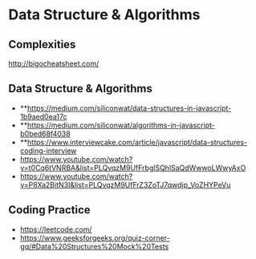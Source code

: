 # Data Structure & Algorithms #

## Complexities ##
http://bigocheatsheet.com/

## Data Structure & Algorithms ##
* **https://medium.com/siliconwat/data-structures-in-javascript-1b9aed0ea17c
* **https://medium.com/siliconwat/algorithms-in-javascript-b0bed68f4038
* **https://www.interviewcake.com/article/javascript/data-structures-coding-interview
* https://www.youtube.com/watch?v=t0Cq6tVNRBA&list=PLQvqzM9UfFrbglSQhlSaQdWwwoLWwyAxO
* https://www.youtube.com/watch?v=P8Xa2BitN3I&list=PLQvqzM9UfFrZ3ZoTJ7qwdjp_VoZHYPeVu

## Coding Practice ##
* https://leetcode.com/
* https://www.geeksforgeeks.org/quiz-corner-gq/#Data%20Structures%20Mock%20Tests
